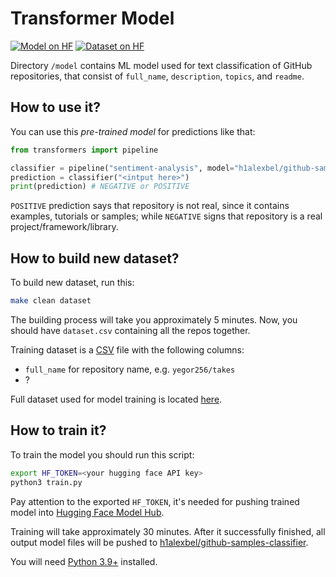 # Transformer Model

[![Model on HF](https://huggingface.co/datasets/huggingface/badges/resolve/main/model-on-hf-sm.svg)](https://huggingface.co/h1alexbel/github-samples-classifier)
[![Dataset on HF](https://huggingface.co/datasets/huggingface/badges/resolve/main/dataset-on-hf-sm.svg)](https://huggingface.co/datasets/h1alexbel/github-samples)

Directory `/model` contains ML model used for text classification
of GitHub repositories, that consist of `full_name`, `description`, `topics`,
and `readme`.

## How to use it?

You can use this _pre-trained model_ for predictions like that:

```python
from transformers import pipeline

classifier = pipeline("sentiment-analysis", model="h1alexbel/github-samples-classifier")
prediction = classifier("<intput here>")
print(prediction) # NEGATIVE or POSITIVE
```

`POSITIVE` prediction says that repository is not real, since it contains
examples, tutorials or samples; while `NEGATIVE` signs that repository
is a real project/framework/library.

## How to build new dataset?

To build new dataset, run this:

```bash
make clean dataset
```

The building process will take you approximately 5 minutes.
Now, you should have `dataset.csv` containing all the repos together.

Training dataset is a [CSV] file with the following columns:

* `full_name` for repository name, e.g. `yegor256/takes`
* ?

Full dataset used for model training is located [here](https://huggingface.co/datasets/h1alexbel/github-samples).

## How to train it?

To train the model you should run this script:

```bash
export HF_TOKEN=<your hugging face API key>
python3 train.py
```

Pay attention to the exported `HF_TOKEN`, it's needed for pushing trained model into
[Hugging Face Model Hub](https://huggingface.co/docs/diffusers/en/using-diffusers/push_to_hub).

Training will take approximately 30 minutes. After it successfully finished,
all output model files will be pushed to [h1alexbel/github-samples-classifier](https://huggingface.co/h1alexbel/github-samples-classifier).

You will need [Python 3.9+] installed.

[CSV]: https://en.wikipedia.org/wiki/Comma-separated_values
[Python 3.9+]: https://www.python.org/downloads/release/python-390
